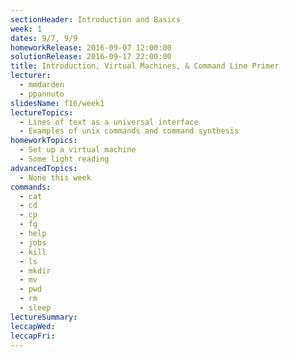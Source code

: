 ```yaml
---
sectionHeader: Introduction and Basics
week: 1
dates: 9/7, 9/9
homeworkRelease: 2016-09-07 12:00:00
solutionRelease: 2016-09-17 22:00:00
title: Introduction, Virtual Machines, & Command Line Primer
lecturer:
  - mmdarden
  - ppannuto
slidesName: f16/week1
lectureTopics:
  - Lines of text as a universal interface
  - Examples of unix commands and command synthesis
homeworkTopics:
  - Set up a virtual machine
  - Some light reading
advancedTopics:
  - None this week
commands:
  - cat
  - cd
  - cp
  - fg
  - help
  - jobs
  - kill
  - ls
  - mkdir
  - mv
  - pwd
  - rm
  - sleep
lectureSummary:
leccapWed:
leccapFri:
---
```

